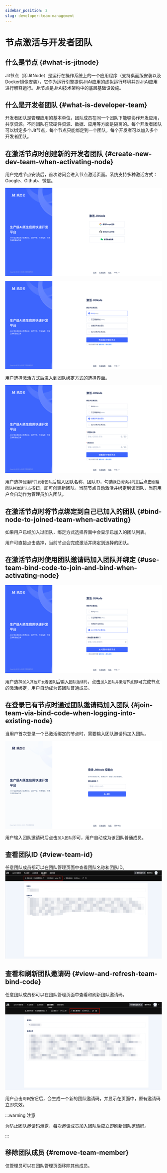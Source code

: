 ```yaml
---
sidebar_position: 2
slug: developer-team-management
---
```


# 节点激活与开发者团队

## 什么是节点 {#what-is-jitnode}
Jit节点（即JitNode）是运行在操作系统上的一个应用程序（支持桌面版安装以及Docker镜像安装），它作为运行引擎提供JitAi应用的虚拟运行环境并对JitAi应用进行解释运行。Jit节点是JitAi技术架构中的底层基础设设施。

## 什么是开发者团队 {#what-is-developer-team}
开发者团队是管理应用的基本单位，团队成员在同一个团队下能够协作开发应用，共享资源。不同团队在软硬件资源、数据、应用等方面是隔离的。每个开发者团队可以绑定多个Jit节点，每个节点只能绑定到一个团队，每个开发者可以加入多个开发者团队。

## 在激活节点时创建新的开发者团队 {#create-new-dev-team-when-activating-node}
用户完成节点安装后，首次访问会进入节点激活页面。系统支持多种激活方式：Google、Github、微信。

![选择激活方式](./img/activation-methods.png "选择激活方式")

![选择绑定团队的方式](./img/bind-team.png "选择绑定团队的方式")

用户选择激活方式后进入到团队绑定方式的选择界面。

![创建新开发者团队](./img/select-create-new-team-and-bind.png)

用户选择`创建新开发者团队`后输入团队名称、团队ID，勾选`我已阅读并同意`后点击`创建团队并激活节点`按钮，即可创建新团队。当前节点自动激活并绑定到该团队，当前用户会自动作为管理员加入团队。

## 在激活节点时将节点绑定到自己已加入的团队 {#bind-node-to-joined-team-when-activating}
如果用户已经加入过团队，绑定方式选择界面中会显示已加入的团队列表。

用户可直接点击选择，当前节点会完成激活并绑定到选择的团队。

## 在激活节点时使用团队邀请码加入团队并绑定 {#use-team-bind-code-to-join-and-bind-when-activating-node}
![加入一个团队并绑定](./img/join-team-and-bind.png)

用户选择`加入其他开发者团队`后输入`团队邀请码`，点击`加入团队并激活节点`即可完成节点的激活绑定，用户自动成为该团队普通成员。

## 在登录已有节点时通过团队邀请码加入团队 {#join-team-via-bind-code-when-logging-into-existing-node}
当用户首次登录一个已激活绑定的节点时，需要输入团队邀请码加入团队。

![输入团队邀请码加入并绑定](./img/enter-team-binding-code-join-and-bind.png)

用户输入团队邀请码后点击`加入团队`即可，用户自动成为该团队普通成员。

## 查看团队ID {#view-team-id}
任意团队成员都可以在团队管理页面中查看团队名称和团队ID。
![查看团队ID](./img/view-team-id.png)

## 查看和刷新团队邀请码 {#view-and-refresh-team-bind-code}
任意团队成员都可以在团队管理页面中查看和刷新团队邀请码。

![管理团队邀请码](./img/manage-team-binding-code.png)

用户点击`刷新`按钮后，会生成一个新的团队邀请码，并显示在页面中，原有邀请码立即失效。

:::warning 注意

为防止团队邀请码泄露，每次邀请成员加入团队后应立即刷新团队邀请码。

:::

## 移除团队成员 {#remove-team-member}
仅管理员可以在团队管理页面移除其他成员。